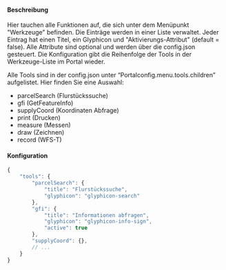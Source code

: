 #### Beschreibung
Hier tauchen alle Funktionen auf, die sich unter dem Menüpunkt "Werkzeuge" befinden.
Die Einträge werden in einer Liste verwaltet. Jeder Eintrag hat einen Titel, ein Glyphicon
und "Aktivierungs-Attribut" (default = false). Alle Attribute sind optional und werden über
die config.json gesteuert. Die Konfiguration gibt die Reihenfolge der Tools in der Werkzeuge-Liste
im Portal wieder.

Alle Tools sind in der config.json unter “Portalconfig.menu.tools.children” aufgelistet. Hier finden Sie eine Auswahl:

* parcelSearch (Flurstückssuche)
* gfi (GetFeatureInfo)
* supplyCoord (Koordinaten Abfrage)
* print (Drucken)
* measure (Messen)
* draw (Zeichnen)
* record (WFS-T)

#### Konfiguration

```js
{
    "tools": {
        "parcelSearch": {
            "title": "Flurstückssuche",
            "glyphicon": "glyphicon-search"
        },
        "gfi": {
            "title": "Informationen abfragen",
            "glyphicon": "glyphicon-info-sign",
            "active": true
        },
        "supplyCoord": {},
        // ...
    }
}
```
